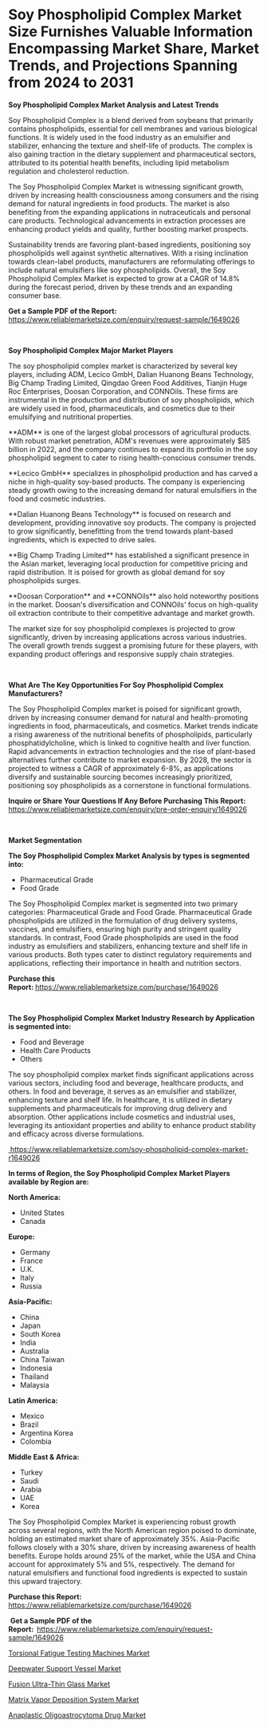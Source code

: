 <p><h1>Soy Phospholipid Complex Market Size Furnishes Valuable Information Encompassing Market Share, Market Trends, and Projections Spanning from 2024 to 2031</h1></p><p><strong>Soy Phospholipid Complex Market Analysis and Latest Trends</strong></p>
<p><p>Soy Phospholipid Complex is a blend derived from soybeans that primarily contains phospholipids, essential for cell membranes and various biological functions. It is widely used in the food industry as an emulsifier and stabilizer, enhancing the texture and shelf-life of products. The complex is also gaining traction in the dietary supplement and pharmaceutical sectors, attributed to its potential health benefits, including lipid metabolism regulation and cholesterol reduction.</p><p>The Soy Phospholipid Complex Market is witnessing significant growth, driven by increasing health consciousness among consumers and the rising demand for natural ingredients in food products. The market is also benefiting from the expanding applications in nutraceuticals and personal care products. Technological advancements in extraction processes are enhancing product yields and quality, further boosting market prospects. </p><p>Sustainability trends are favoring plant-based ingredients, positioning soy phospholipids well against synthetic alternatives. With a rising inclination towards clean-label products, manufacturers are reformulating offerings to include natural emulsifiers like soy phospholipids. Overall, the Soy Phospholipid Complex Market is expected to grow at a CAGR of 14.8% during the forecast period, driven by these trends and an expanding consumer base.</p></p>
<p><strong>Get a Sample PDF of the Report:&nbsp;</strong> <a href="https://www.reliablemarketsize.com/enquiry/request-sample/1649026?utm_campaign=1127&utm_medium=2&utm_source=Github&utm_content=ia&utm_term=15102024&utm_id=soy-phospholipid-complex">https://www.reliablemarketsize.com/enquiry/request-sample/1649026</a></p>
<p>&nbsp;</p>
<p><strong>Soy Phospholipid Complex Major Market Players</strong></p>
<p><p>The soy phospholipid complex market is characterized by several key players, including ADM, Lecico GmbH, Dalian Huanong Beans Technology, Big Champ Trading Limited, Qingdao Green Food Additives, Tianjin Huge Roc Enterprises, Doosan Corporation, and CONNOils. These firms are instrumental in the production and distribution of soy phospholipids, which are widely used in food, pharmaceuticals, and cosmetics due to their emulsifying and nutritional properties.</p><p>**ADM** is one of the largest global processors of agricultural products. With robust market penetration, ADM's revenues were approximately $85 billion in 2022, and the company continues to expand its portfolio in the soy phospholipid segment to cater to rising health-conscious consumer trends.</p><p>**Lecico GmbH** specializes in phospholipid production and has carved a niche in high-quality soy-based products. The company is experiencing steady growth owing to the increasing demand for natural emulsifiers in the food and cosmetic industries.</p><p>**Dalian Huanong Beans Technology** is focused on research and development, providing innovative soy products. The company is projected to grow significantly, benefitting from the trend towards plant-based ingredients, which is expected to drive sales.</p><p>**Big Champ Trading Limited** has established a significant presence in the Asian market, leveraging local production for competitive pricing and rapid distribution. It is poised for growth as global demand for soy phospholipids surges.</p><p>**Doosan Corporation** and **CONNOils** also hold noteworthy positions in the market. Doosan's diversification and CONNOils' focus on high-quality oil extraction contribute to their competitive advantage and market growth.</p><p>The market size for soy phospholipid complexes is projected to grow significantly, driven by increasing applications across various industries. The overall growth trends suggest a promising future for these players, with expanding product offerings and responsive supply chain strategies.</p></p>
<p>&nbsp;</p>
<p><strong>What Are The Key Opportunities For Soy Phospholipid Complex Manufacturers?</strong></p>
<p><p>The Soy Phospholipid Complex market is poised for significant growth, driven by increasing consumer demand for natural and health-promoting ingredients in food, pharmaceuticals, and cosmetics. Market trends indicate a rising awareness of the nutritional benefits of phospholipids, particularly phosphatidylcholine, which is linked to cognitive health and liver function. Rapid advancements in extraction technologies and the rise of plant-based alternatives further contribute to market expansion. By 2028, the sector is projected to witness a CAGR of approximately 6-8%, as applications diversify and sustainable sourcing becomes increasingly prioritized, positioning soy phospholipids as a cornerstone in functional formulations.</p></p>
<p><strong>Inquire or Share Your Questions If Any Before Purchasing This Report:</strong> <a href="https://www.reliablemarketsize.com/enquiry/pre-order-enquiry/1649026?utm_campaign=1127&utm_medium=2&utm_source=Github&utm_content=ia&utm_term=15102024&utm_id=soy-phospholipid-complex">https://www.reliablemarketsize.com/enquiry/pre-order-enquiry/1649026</a></p>
<p>&nbsp;</p>
<p><strong>Market Segmentation</strong></p>
<p><strong>The Soy Phospholipid Complex Market Analysis by types is segmented into:</strong></p>
<p><ul><li>Pharmaceutical Grade</li><li>Food Grade</li></ul></p>
<p><p>The Soy Phospholipid Complex market is segmented into two primary categories: Pharmaceutical Grade and Food Grade. Pharmaceutical Grade phospholipids are utilized in the formulation of drug delivery systems, vaccines, and emulsifiers, ensuring high purity and stringent quality standards. In contrast, Food Grade phospholipids are used in the food industry as emulsifiers and stabilizers, enhancing texture and shelf life in various products. Both types cater to distinct regulatory requirements and applications, reflecting their importance in health and nutrition sectors.</p></p>
<p><strong>Purchase this Report:&nbsp;</strong><a href="https://www.reliablemarketsize.com/purchase/1649026?utm_campaign=1127&utm_medium=2&utm_source=Github&utm_content=ia&utm_term=15102024&utm_id=soy-phospholipid-complex">https://www.reliablemarketsize.com/purchase/1649026</a></p>
<p>&nbsp;</p>
<p><strong>The Soy Phospholipid Complex Market Industry Research by Application is segmented into:</strong></p>
<p><ul><li>Food and Beverage</li><li>Health Care Products</li><li>Others</li></ul></p>
<p><p>The soy phospholipid complex market finds significant applications across various sectors, including food and beverage, healthcare products, and others. In food and beverage, it serves as an emulsifier and stabilizer, enhancing texture and shelf life. In healthcare, it is utilized in dietary supplements and pharmaceuticals for improving drug delivery and absorption. Other applications include cosmetics and industrial uses, leveraging its antioxidant properties and ability to enhance product stability and efficacy across diverse formulations.</p></p>
<p><a href="https://www.reliablemarketsize.com/soy-phospholipid-complex-market-r1649026?utm_campaign=1127&utm_medium=2&utm_source=Github&utm_content=ia&utm_term=15102024&utm_id=soy-phospholipid-complex">&nbsp;https://www.reliablemarketsize.com/soy-phospholipid-complex-market-r1649026</a></p>
<p><strong>In terms of Region, the Soy Phospholipid Complex Market Players available by Region are:</strong></p>
<p>
    <p> <strong> North America: </strong>
        <ul>
            <li>United States</li>
            <li>Canada</li>
        </ul>
        </p> 
    <p> <strong> Europe: </strong>
        <ul>
            <li>Germany</li>
            <li>France</li>
            <li>U.K.</li>
            <li>Italy</li>
            <li>Russia</li>
        </ul>
        </p> 
    <p> <strong> Asia-Pacific: </strong>
        <ul>
            <li>China</li>
            <li>Japan</li>
            <li>South Korea</li>
            <li>India</li>
            <li>Australia</li>
            <li>China Taiwan</li>
            <li>Indonesia</li>
            <li>Thailand</li>
            <li>Malaysia</li>
        </ul>
        </p> 
    <p> <strong> Latin America: </strong>
        <ul>
            <li>Mexico</li>
            <li>Brazil</li>
            <li>Argentina Korea</li>
            <li>Colombia</li>
        </ul>
        </p> 
    <p> <strong> Middle East & Africa: </strong>
        <ul>
            <li>Turkey</li>
            <li>Saudi</li>
            <li>Arabia</li>
            <li>UAE</li>
            <li>Korea</li>
        </ul>
    </p>
    </p>
<p><p>The Soy Phospholipid Complex Market is experiencing robust growth across several regions, with the North American region poised to dominate, holding an estimated market share of approximately 35%. Asia-Pacific follows closely with a 30% share, driven by increasing awareness of health benefits. Europe holds around 25% of the market, while the USA and China account for approximately 5% and 5%, respectively. The demand for natural emulsifiers and functional food ingredients is expected to sustain this upward trajectory.</p></p>
<p><strong>Purchase this Report: </strong><a href="https://www.reliablemarketsize.com/purchase/1649026?utm_campaign=1127&utm_medium=2&utm_source=Github&utm_content=ia&utm_term=15102024&utm_id=soy-phospholipid-complex">https://www.reliablemarketsize.com/purchase/1649026</a></p>
<p>&nbsp;<strong>Get a Sample PDF of the Report:&nbsp;&nbsp;</strong><a href="https://www.reliablemarketsize.com/enquiry/request-sample/1649026?utm_campaign=1127&utm_medium=2&utm_source=Github&utm_content=ia&utm_term=15102024&utm_id=soy-phospholipid-complex">https://www.reliablemarketsize.com/enquiry/request-sample/1649026</a></p>
<p><strong></strong></p>
<p><p><a href="https://github.com/elinor9mppa/Market-Research-Report-List-1/blob/main/torsional-fatigue-testing-machines-market.md?utm_campaign=1127&utm_medium=2&utm_source=Github&utm_content=ia&utm_term=15102024&utm_id=soy-phospholipid-complex">Torsional Fatigue Testing Machines Market</a></p><p><a href="https://www.linkedin.com/pulse/deepwater-support-vessel-market-research-report-exploring-xrone?trk=public_post_embed_feed-article-content&utm_campaign=1127&utm_medium=2&utm_source=Github&utm_content=ia&utm_term=15102024&utm_id=soy-phospholipid-complex">Deepwater Support Vessel Market</a></p><p><a href="https://www.linkedin.com/pulse/global-fusion-ultra-thin-glass-industry-research-report-competitive-ogbme?trk=public_post_embed_feed-article-content&utm_campaign=1127&utm_medium=2&utm_source=Github&utm_content=ia&utm_term=15102024&utm_id=soy-phospholipid-complex">Fusion Ultra-Thin Glass Market</a></p><p><a href="https://github.com/melodyvssta/Market-Research-Report-List-1/blob/main/matrix-vapor-deposition-system-market.md?utm_campaign=1127&utm_medium=2&utm_source=Github&utm_content=ia&utm_term=15102024&utm_id=soy-phospholipid-complex">Matrix Vapor Deposition System Market</a></p><p><a href="https://www.linkedin.com/pulse/unlocking-growth-potential-strategic-analysis-anaplastic-h8yqe?trk=public_post_embed_feed-article-content&utm_campaign=1127&utm_medium=2&utm_source=Github&utm_content=ia&utm_term=15102024&utm_id=soy-phospholipid-complex">Anaplastic Oligoastrocytoma Drug Market</a></p></p>